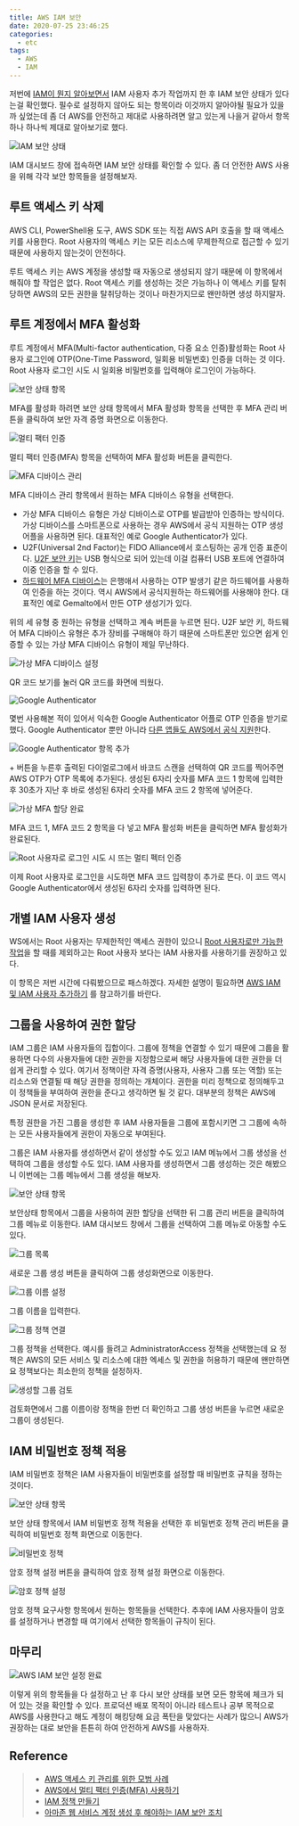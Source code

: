 ```yaml
---
title: AWS IAM 보안
date: 2020-07-25 23:46:25
categories:
  - etc
tags:
  - AWS
  - IAM
---
```


저번에 [IAM이 뭔지 알아보면서](/2020-07-19-etc-aws-iam/) IAM 사용자 추가 작업까지 한 후 IAM 보안 상태가 있다는걸 확인했다. 필수로 설정하지 않아도 되는 항목이라 이것까지 알아야될 필요가 있을까 싶었는데 좀 더 AWS를 안전하고 제대로 사용하려면 알고 있는게 나을거 같아서 항목 하나 하나씩 제대로 알아보기로 했다.

![IAM 보안 상태](../images/etc/aws-iam-16.png)

IAM 대시보드 창에 접속하면 IAM 보안 상태를 확인할 수 있다. 좀 더 안전한 AWS 사용을 위해 각각 보안 항목들을 설정해보자.

## 루트 액세스 키 삭제

AWS CLI, PowerShell용 도구, AWS SDK 또는 직접 AWS API 호출을 할 때 액세스 키를 사용한다. Root 사용자의 액세스 키는 모든 리소스에 무제한적으로 접근할 수 있기 때문에 사용하지 않는것이 안전하다.

루트 액세스 키는 AWS 계정을 생성할 때 자동으로 생성되지 않기 때문에 이 항목에서 해줘야 할 작업은 없다. Root 액세스 키를 생성하는 것은 가능하나 이 액세스 키를 탈취 당하면 AWS의 모든 권한을 탈취당하는 것이나 마찬가지므로 왠만하면 생성 하지말자.

## 루트 계정에서 MFA 활성화

루트 계정에서 MFA(Multi-factor authentication, 다중 요소 인증)활성화는 Root 사용자 로그인에 OTP(One-Time Password, 일회용 비밀번호) 인증을 더하는 것 이다. Root 사용자 로그인 시도 시 일회용 비밀번호를 입력해야 로그인이 가능하다.

![보안 상태 항목](../images/etc/aws-iam-security-1.png)

MFA를 활성화 하려면 보안 상태 항목에서 MFA 활성화 항목을 선택한 후 MFA 관리 버튼을 클릭하여 보안 자격 증명 화면으로 이동한다.

![멀티 팩터 인증](../images/etc/aws-iam-security-2.png)

멀티 팩터 인증(MFA) 항목을 선택하여 MFA 활성화 버튼을 클릭한다.

![MFA 디바이스 관리](../images/etc/aws-iam-security-3.png)

MFA 디바이스 관리 항목에서 원하는 MFA 디바이스 유형을 선택한다.

- 가상 MFA 디바이스 유형은 가상 디바이스로 OTP를 발급받아 인증하는 방식이다. 가상 디바이스를 스마트폰으로 사용하는 경우 AWS에서 공식 지원하는 OTP 생성어플을 사용하면 된다. 대표적인 예로 Google Authenticator가 있다.
- U2F(Universal 2nd Factor)는 FIDO Alliance에서 호스팅하는 공개 인증 표준이다. [U2F 보안 키](https://www.amazon.com/stores/page/8E6D7A52-6F69-4A70-A07B-4168A9FD33B0?ingress=0&visitId=4e887182-a088-465f-a4b3-b9f1b06da6a1&channel=SLP_FW_21D9BC02-6DFF-4BD7-A77F-4AE207A2AEFD&liveVideoDataUrl=https://amazonlive-portal.amazon.com/v2)는 USB 형식으로 되어 있는데 이걸 컴퓨터 USB 포트에 연결하여 이중 인증을 할 수 있다.
- [하드웨어 MFA 디바이스](https://www.amazon.com/SafeNet-IDProve-Time-based-6-Digit-Services/dp/B002CRN5X8?ie=UTF8&keywords=gemalto%20aws&qid=1462806259&ref_=sr_1_1&sr=8-1)는 은행애서 사용하는 OTP 발생기 같은 하드웨어를 사용하여 인증을 하는 것이다. 역시 AWS에서 공식지원하는 하드웨어를 사용해야 한다. 대표적인 예로 Gemalto에서 만든 OTP 생성기가 있다.

위의 세 유형 중 원하는 유형을 선택하고 계속 버튼을 누르면 된다. U2F 보안 키, 하드웨어 MFA 디바이스 유형은 추가 장비를 구매해야 하기 때문에 스마트폰만 있으면 쉽게 인증할 수 있는 가상 MFA 디바이스 유형이 제일 무난하다.

![가상 MFA 디바이스 설정](../images/etc/aws-iam-security-4.png)

QR 코드 보기를 눌러 QR 코드를 화면에 띄웠다.

![Google Authenticator](../images/etc/aws-iam-security-5.png)

몇번 사용해본 적이 있어서 익숙한 Google Authenticator 어플로 OTP 인증을 받기로 했다. Google Authenticator 뿐만 아니라 [다른 앱들도 AWS에서 공식 지원](https://aws.amazon.com/ko/iam/features/mfa/?audit=2019q1)한다.

![Google Authenticator 항목 추가](../images/etc/aws-iam-security-6.png)

\+ 버튼을 누른후 출력된 다이얼로그에서 바코드 스캔을 선택하여 QR 코드를 찍어주면 AWS OTP가 OTP 목록에 추가된다.
생성된 6자리 숫자를 MFA 코드 1 항목에 입력한 후 30초가 지난 후 바로 생성된 6자리 숫자를 MFA 코드 2 항목에 넣어준다.

![가상 MFA 할당 완료](../images/etc/aws-iam-security-7.png)

MFA 코드 1, MFA 코드 2 항목을 다 넣고 MFA 활성화 버튼을 클릭하면 MFA 활성화가 완료된다.

![Root 사용자로 로그인 시도 시 뜨는 멀티 펙터 인증](../images/etc/aws-iam-security-8.png)

이제 Root 사용자로 로그인을 시도하면 MFA 코드 입력창이 추가로 뜬다. 이 코드 역시 Google Authenticator에서 생성된 6자리 숫자를 입력하면 된다.

## 개별 IAM 사용자 생성

WS에서는 Root 사용자는 무제한적인 액세스 권한이 있으니 [Root 사용자로만 가능한 작업](https://docs.aws.amazon.com/ko_kr/general/latest/gr/aws_tasks-that-require-root.html)을 할 때를 제외하고는 Root 사용자 보다는 IAM 사용자를 사용하기를 권장하고 있다.

이 항목은 저번 시간에 다뤄봤으므로 패스하겠다. 자세한 설명이 필요하면 [AWS IAM 및 IAM 사용자 추가하기](/2020-07-19-etc-aws-iam/) 를 참고하기를 바란다.

## 그룹을 사용하여 권한 할당

IAM 그룹은 IAM 사용자들의 집합이다. 그룹에 정책을 연결할 수 있기 때문에 그룹을 활용하면 다수의 사용자들에 대한 권한을 지정함으로써 해당 사용자들에 대한 권한을 더 쉽게 관리할 수 있다. 여기서 정책이란 자격 증명(사용자, 사용자 그룹 또는 역할) 또는 리소스와 연결될 때 해당 권한을 정의하는 개체이다. 권한을 미리 정책으로 정의해두고 이 정책들을 부여하여 권한을 준다고 생각하면 될 것 같다. 대부분의 정책은 AWS에 JSON 문서로 저장된다.

특정 권한을 가진 그룹을 생성한 후 IAM 사용자들을 그룹에 포함시키면 그 그룹에 속하는 모든 사용자들에게 권한이 자동으로 부여된다.

그룹은 IAM 사용자를 생성하면서 같이 생성할 수도 있고 IAM 메뉴에서 그룹 생성을 선택하여 그룹을 생성할 수도 있다. IAM 사용자를 생성하면서 그룹 생성하는 것은 해봤으니 이번에는 그룹 메뉴에서 그룹 생성을 해보자.

![보안 상태 항목](../images/etc/aws-iam-security-9.png)

보안상태 항목에서 그룹을 사용하여 권한 할당을 선택한 뒤 그룹 관리 버튼을 클릭하여 그룹 메뉴로 이동한다. IAM 대시보드 창에서 그룹을 선택하여 그룹 메뉴로 아동할 수도 있다.

![그룹 목록](../images/etc/aws-iam-security-10.png)

새로운 그룹 생성 버튼을 클릭하여 그룹 생성화면으로 이동한다.

![그룹 이름 설정](../images/etc/aws-iam-security-11.png)

그룹 이름을 입력한다.

![그룹 정책 연결](../images/etc/aws-iam-security-12.png)

그룹 정책을 선택한다. 예시를 들려고 AdministratorAccess 정책을 선택했는데 요 정책은 AWS의 모든 서비스 및 리소스에 대한 엑세스 및 권한을 허용하기 때문에 왠만하면 요 정책보다는 최소한의 정책을 설정하자.

![생성할 그룹 검토](../images/etc/aws-iam-security-13.png)

검토화면에서 그룹 이름이랑 정책을 한번 더 확인하고 그룹 생성 버튼을 누르면 새로운 그룹이 생성된다.

## IAM 비밀번호 정책 적용

IAM 비밀번호 정책은 IAM 사용자들이 비밀번호를 설정할 때 비밀번호 규칙을 정하는 것이다.

![보안 상태 항목](../images/etc/aws-iam-security-14.png)

보안 상태 항목에서 IAM 비밀번호 정책 적용을 선택한 후 비밀번호 정책 관리 버튼을 클릭하여 비밀번호 정책 화면으로 이동한다.

![비밀번호 정책](../images/etc/aws-iam-security-15.png)

암호 정책 설정 버튼을 클릭하여 암호 정책 설정 화면으로 이동한다.

![암호 정책 설정](../images/etc/aws-iam-security-16.png)

암호 정책 요구사항 항목에서 원하는 항목들을 선택한다. 추후에 IAM 사용자들이 암호를 설정하거나 변경할 때 여기에서 선택한 항목들이 규칙이 된다.

## 마무리

![AWS IAM 보안 설정 완료](../images/etc/aws-iam-security-17.png)

이렇게 위의 항목들을 다 설정하고 난 후 다시 보안 상태를 보면 모든 항목에 체크가 되어 있는 것을 확인할 수 있다. 프로덕션 배포 목적이 아니라 테스트나 공부 목적으로 AWS를 사용한다고 해도 계정이 해킹당해 요금 폭탄을 맞았다는 사례가 많으니 AWS가 권장하는 대로 보안을 튼튼히 하여 안전하게 AWS를 사용하자.

## Reference

> - [AWS 액세스 키 관리를 위한 모범 사례](https://docs.aws.amazon.com/ko_kr/general/latest/gr/aws-access-keys-best-practices.html)
> - [AWS에서 멀티 팩터 인증(MFA) 사용하기](https://docs.aws.amazon.com/ko_kr/IAM/latest/UserGuide/id_credentials_mfa.html)
> - [IAM 정책 만들기](https://docs.aws.amazon.com/ko_kr/IAM/latest/UserGuide/access_policies_create.html)
> - [아마존 웹 서비스 계정 생성 후 해야하는 IAM 보안 조치](https://www.44bits.io/ko/post/first_actions_for_setting_secure_account#%EB%A3%A8%ED%8A%B8-%EC%82%AC%EC%9A%A9%EC%9E%90%EC%9D%98-%EC%95%A1%EC%84%B8%EC%8A%A4-%ED%82%A4-%EC%82%AD%EC%A0%9C)
